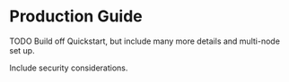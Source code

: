 # Production Guide

TODO Build off Quickstart, but include many more details and multi-node set up. 

Include security considerations.

<!--## Installing and Starting

This guide installs teleport v4.1.0 on the CLI. Previous version and are documented in [Release History](https://gravitational.com/teleport/releases/)

You can download pre-built binaries from our [Downloads](https://gravitational.com/teleport/download/) page.
or you can [build it from source](https://gravitational.com/teleport/docs/admin-guide/#installing-from-source).

You can also download `.deb`, `.rpm`, and `.pkg` files from [Downloads](https://gravitational.com/teleport/download/)

```bash
$ export version=v4.1.0
$ export os=linux # 'darwin' 'linux' or 'windows'
$ export arch=amd64 # '386' 'arm' on linux or 'amd64' for all distros
$ curl -O https://get.gravitational.com/teleport-$version-$os-$arch-bin.tar.gz
$ shasum -a 256 teleport-$version-$os-$arch-bin.tar.gz 
# ensure the checksum matches the value on the download page!
$ tar -xzf teleport-$version-$os-$arch-bin.tar.gz
$ cd teleport
$ sudo ./install
```

This will copy Teleport binaries to `/usr/local/bin`.

Let's start Teleport. First, create a directory for Teleport
to keep its data. By default it's `/var/lib/teleport`. Then start `teleport` daemon:

```bash
$ sudo teleport start
```

!!! danger "WARNING":
    Teleport stores data in `/var/lib/teleport`. Make sure that regular/non-admin users do not
    have access to this folder on the Auth server.


If you are logged in as `root` you may want to create a new OS-level user first. On linux create a new user called `<username>` with the following commands: 
```bash
$ adduser <username>
$ su <username>
```

Security considerations on installing tctl under root or not-->
